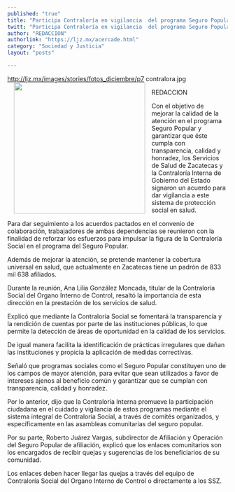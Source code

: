 ```yaml
---
published: "true"
title: "Participa Contraloría en vigilancia  del programa Seguro Popular"
twitt: "Participa Contraloría en vigilancia  del programa Seguro Popular"
author: "REDACCION"
authorlink: "https://ljz.mx/acercade.html"
category: "Sociedad y Justicia"
layout: "posts"

---
```

http://ljz.mx/images/stories/fotos_diciembre/p7 contralora.jpg
<img src="http://ljz.mx/images/stories/fotos_diciembre/p7 contralora.jpg" border="0" width="300" style="margin-left: 15px; margin-right: 15px; float: left;" />


  REDACCION



Con el objetivo de mejorar la calidad de la atención en el programa Seguro Popular y garantizar que éste cumpla con transparencia, calidad y honradez, los Servicios de Salud de Zacatecas y la Contraloría Interna de Gobierno del Estado signaron un acuerdo para dar vigilancia a este sistema de protección social en salud.  

  Para dar seguimiento a los acuerdos pactados en el convenio de colaboración, trabajadores de ambas dependencias se reunieron con la finalidad de reforzar los esfuerzos para impulsar la figura de la Contraloría Social en el programa del Seguro Popular.



  Además de mejorar la atención, se pretende mantener la cobertura universal en salud, que actualmente en Zacatecas tiene un padrón de 833 mil 638 afiliados.



  Durante la reunión, Ana Lilia González Moncada, titular de la Contraloría Social del Organo Interno de Control, resaltó la importancia de esta dirección en la prestación de los servicios de salud.



  Explicó que mediante la Contraloría Social se fomentará la transparencia y la rendición de cuentas por parte de las instituciones públicas, lo que permite la detección de áreas de oportunidad en la calidad de los servicios.



  De igual manera facilita la identificación de prácticas irregulares que dañan las instituciones y propicia la aplicación de medidas correctivas.



  Señaló que programas sociales como el Seguro Popular constituyen uno de los campos de mayor atención, para evitar que sean utilizados a favor de intereses ajenos al beneficio común y garantizar que se cumplan con transparencia, calidad y honradez.



  Por lo anterior, dijo que la Contraloría Interna promueve la participación ciudadana en el cuidado y vigilancia de estos programas mediante el sistema integral de Contraloría Social, a través de comités organizados, y específicamente en las asambleas comunitarias del seguro popular.



  Por su parte, Roberto Juárez Vargas, subdirector de Afiliación y Operación del Seguro Popular de afiliación, explicó que los enlaces comunitarios son los encargados de recibir quejas y sugerencias de los beneficiarios de su comunidad.



  Los enlaces deben hacer llegar las quejas a través del equipo de Contraloría Social del Organo Interno de Control o directamente a los SSZ.

